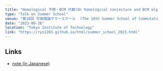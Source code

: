 ```yaml
---
title: "Homological 予想・BCM 代数(On homological conjecture and BCM algebra)"
type: "Talk on Summer School"
venue: "第18回 可換環論サマースクール  (The 18th Summer School of Commutative Ring Theory)"
date: "2023-08-26"
location: "Tokyo Institute of Technology"
link: "https://ryo1203.github.io/html/summer_school_2023.html"
---
```

## Links
- [note (in Japanese)]([https://www.math.sci.hokudai.ac.jp/~wakate/mcyr/2023/pdf/ando_ryoya.pdf](https://ryoya9826.github.io/files/note/%E5%8F%AF%E6%8F%9B%E7%92%B0%E8%AB%96%E3%82%B5%E3%83%9E%E3%83%BC%E3%82%B9%E3%82%AF%E3%83%BC%E3%83%AB_%E8%AC%9B%E7%BE%A9%E3%83%8E%E3%83%BC%E3%83%88.pdf)https://ryoya9826.github.io/files/note/%E5%8F%AF%E6%8F%9B%E7%92%B0%E8%AB%96%E3%82%B5%E3%83%9E%E3%83%BC%E3%82%B9%E3%82%AF%E3%83%BC%E3%83%AB_%E8%AC%9B%E7%BE%A9%E3%83%8E%E3%83%BC%E3%83%88.pdf)

